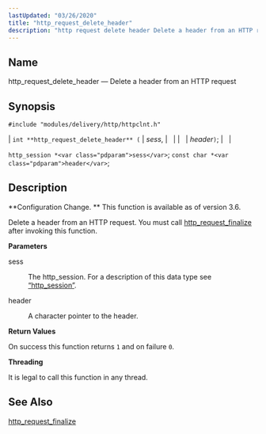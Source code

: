 ```yaml
---
lastUpdated: "03/26/2020"
title: "http_request_delete_header"
description: "http request delete header Delete a header from an HTTP request int http request delete header sess header http session sess const char header Configuration Change This function is available as of version 3 6 Delete a header from an HTTP request You must call http request finalize after invoking..."
---
```


<a name="apis.http_request_delete_header"></a> 
## Name

http_request_delete_header — Delete a header from an HTTP request

## Synopsis

`#include "modules/delivery/http/httpclnt.h"`

| `int **http_request_delete_header** (` | <var class="pdparam">sess</var>, |   |
|   | <var class="pdparam">header</var>`)`; |   |

`http_session *<var class="pdparam">sess</var>`;
`const char *<var class="pdparam">header</var>`;<a name="idp52566128"></a> 
## Description

**Configuration Change. ** This function is available as of version 3.6.

Delete a header from an HTTP request. You must call [http_request_finalize](/momentum/3/3-api/apis-http-request-finalize) after invoking this function.

**<a name="idp52569632"></a> Parameters**

<dl class="variablelist">

<dt>sess</dt>

<dd>

The http_session. For a description of this data type see [“http_session”](/momentum/3/3-api/structs-http-session).

</dd>

<dt>header</dt>

<dd>

A character pointer to the header.

</dd>

</dl>

**<a name="idp52574816"></a> Return Values**

On success this function returns `1` and on failure `0`.

**<a name="idp52576640"></a> Threading**

It is legal to call this function in any thread.

<a name="idp52577744"></a> 
## See Also

[http_request_finalize](/momentum/3/3-api/apis-http-request-finalize)
